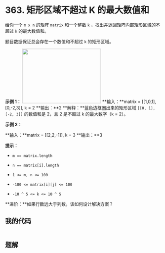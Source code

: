 # 363. 矩形区域不超过 K 的最大数值和
给你一个 `m x n` 的矩阵 `matrix` 和一个整数 `k` ，找出并返回矩阵内部矩形区域的不超过 `k` 的最大数值和。

题目数据保证总会存在一个数值和不超过 `k` 的矩形区域。

 

**示例 1：**
<img style="width: 255px; height: 176px;" src="https://assets.leetcode.com/uploads/2021/03/18/sum-grid.jpg" alt="">
**输入：**matrix = [[1,0,1],[0,-2,3]], k = 2
**输出：**2
**解释：**蓝色边框圈出来的矩形区域 `[[0, 1], [-2, 3]]` 的数值和是 2，且 2 是不超过 k 的最大数字（k = 2）。


**示例 2：**

**输入：**matrix = [[2,2,-1]], k = 3
**输出：**3


 

**提示：**


- `m == matrix.length`

- `n == matrix[i].length`

- `1 <= m, n <= 100`

- `-100 <= matrix[i][j] <= 100`

- `-10 ^ 5 <= k <= 10 ^ 5`


 

**进阶：**如果行数远大于列数，该如何设计解决方案？

## 我的代码
```c++
```
> 

## 题解
```c++
```
